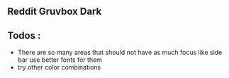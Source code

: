 ## Reddit Gruvbox Dark 




## Todos : 

- There are so many areas that should not have as much focus like side bar use better fonts for them  
- try other color combinations 
